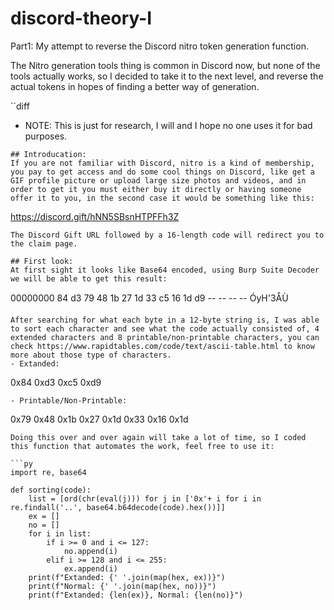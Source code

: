 # discord-theory-I
Part1: My attempt to reverse the Discord nitro token generation function.

The Nitro generation tools thing is common in Discord now, but none of the tools actually works, so I decided to take it to the next level, and reverse the actual tokens in hopes of finding a better way of generation.

``diff
- NOTE: This is just for research, I will and I hope no one uses it for bad purposes.
```
## Introducation:
If you are not familiar with Discord, nitro is a kind of membership, you pay to get access and do some cool things on Discord, like get a GIF profile picture or upload large size photos and videos, and in order to get it you must either buy it directly or having someone offer it to you, in the second case it would be something like this:
```
https://discord.gift/hNN5SBsnHTPFFh3Z
```
The Discord Gift URL followed by a 16-length code will redirect you to the claim page.

## First look:
At first sight it looks like Base64 encoded, using Burp Suite Decoder we will be able to get this result:
```
00000000	84	d3	79	48	1b	27	1d	33	c5	16	1d	d9	--	--	--	--	ÓyH'3ÅÙ
```
After searching for what each byte in a 12-byte string is, I was able to sort each character and see what the code actually consisted of, 4 extended characters and 8 printable/non-printable characters, you can check https://www.rapidtables.com/code/text/ascii-table.html to know more about those type of characters.
- Extanded:
```
0x84 0xd3 0xc5 0xd9
```
- Printable/Non-Printable:
```
0x79 0x48 0x1b 0x27 0x1d 0x33 0x16 0x1d
```
Doing this over and over again will take a lot of time, so I coded this function that automates the work, feel free to use it:

```py
import re, base64

def sorting(code):
    list = [ord(chr(eval(j))) for j in ['0x'+ i for i in re.findall('..', base64.b64decode(code).hex())]]
    ex = []
    no = []
    for i in list:
        if i >= 0 and i <= 127:
            no.append(i)
        elif i >= 128 and i <= 255:
            ex.append(i)
    print(f"Extanded: {' '.join(map(hex, ex))}")
    print(f"Normal: {' '.join(map(hex, no))}")
    print(f"Extanded: {len(ex)}, Normal: {len(no)}")
```
